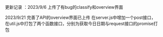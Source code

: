 更新记录 ：2023/9/6 
上传了有bug的classify和overview界面

2023/9/21
完善了API的overview界面已上传
在server.js中增加一个post接口，在util.js中打包了两个函数接口，分别为获取今日日期与request接口的promise打包
